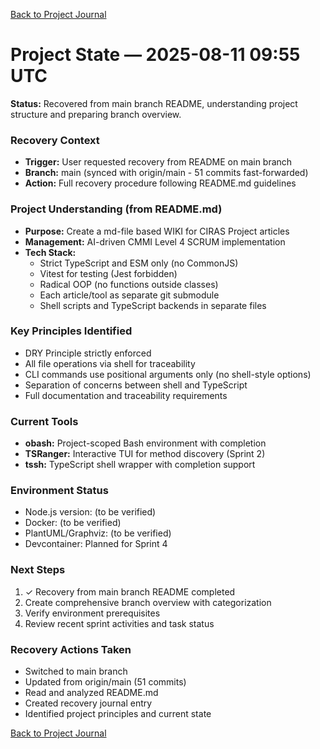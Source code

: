 <!--
SPDX-License-Identifier: AGPL-3.0-only + AI-GPL-Addendum
Copyright (c) 2025 The Web4Articles Authors
Copyleft: See AGPLv3 (./LICENSE) and AI-GPL Addendum (./AI-GPL.md)
Backlinks: /LICENSE , /AI-GPL.md
Use of `scrum.pmo` roles/process docs with AI is subject to AI-GPL copyleft unless dual-licensed.
-->

[Back to Project Journal](../)

# Project State — 2025-08-11 09:55 UTC

**Status:** Recovered from main branch README, understanding project structure and preparing branch overview.

### Recovery Context
- **Trigger:** User requested recovery from README on main branch
- **Branch:** main (synced with origin/main - 51 commits fast-forwarded)
- **Action:** Full recovery procedure following README.md guidelines

### Project Understanding (from README.md)
- **Purpose:** Create a md-file based WIKI for CIRAS Project articles
- **Management:** AI-driven CMMI Level 4 SCRUM implementation
- **Tech Stack:**
  - Strict TypeScript and ESM only (no CommonJS)
  - Vitest for testing (Jest forbidden)
  - Radical OOP (no functions outside classes)
  - Each article/tool as separate git submodule
  - Shell scripts and TypeScript backends in separate files

### Key Principles Identified
- DRY Principle strictly enforced
- All file operations via shell for traceability
- CLI commands use positional arguments only (no shell-style options)
- Separation of concerns between shell and TypeScript
- Full documentation and traceability requirements

### Current Tools
- **obash:** Project-scoped Bash environment with completion
- **TSRanger:** Interactive TUI for method discovery (Sprint 2)
- **tssh:** TypeScript shell wrapper with completion support

### Environment Status
- Node.js version: (to be verified)
- Docker: (to be verified)
- PlantUML/Graphviz: (to be verified)
- Devcontainer: Planned for Sprint 4

### Next Steps
1. ✓ Recovery from main branch README completed
2. Create comprehensive branch overview with categorization
3. Verify environment prerequisites
4. Review recent sprint activities and task status

### Recovery Actions Taken
- Switched to main branch
- Updated from origin/main (51 commits)
- Read and analyzed README.md
- Created recovery journal entry
- Identified project principles and current state

[Back to Project Journal](../)